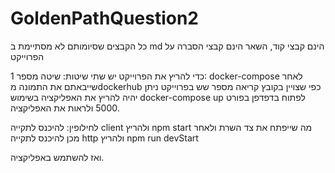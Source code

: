 # GoldenPathQuestion2
כל הקבצים שסיומותם לא מסתיימת ב md הינם קבצי קוד, השאר הינם קבצי הסברה על הפרוייקט

כדי להריץ את הפרוייקט יש שתי שיטות: 
שיטה מספר 1:
docker-compose
לאחר שייבאתם את התמונה מdockerhub כפי שצויין בקובץ קריאה מספר שש בפרוייקט
ניתן יהיה להריץ את האפליקציה בשימוש 
docker-compose up
לפתוח בדפדפן בפורט 5000 ולראות את האפליקציה.

לחילופין:
להיכנס לתקייה client ולהריץ
npm start
מה שייפתח את צד השרת
ולאחר מכן להיכנס לתקייה http 
ולהריץ 
npm run devStart

ואז להשתמש באפליקציה.
